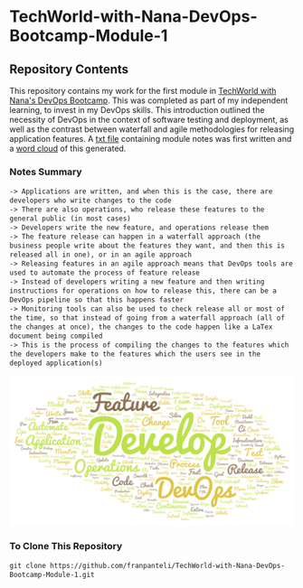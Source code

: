 # TechWorld-with-Nana-DevOps-Bootcamp-Module-1
## Repository Contents
This repository contains my work for the first module in [TechWorld with Nana's DevOps Bootcamp](https://www.techworld-with-nana.com/devops-bootcamp). This was completed as part of my independent learning, to invest in my DevOps skills. This introduction outlined the necessity of DevOps in the context of software testing and deployment, as well as the contrast between waterfall and agile methodologies for releasing application features. A [txt file](https://raw.githubusercontent.com/franpanteli/TechWorld-with-Nana-DevOps-Bootcamp-Module-1/refs/heads/main/TWN%20DevOps%20Module%201%20Study%20Notes.txt) containing module notes was first written and a [word cloud](https://wordart.com/) of this generated.  



### Notes Summary
	-> Applications are written, and when this is the case, there are developers who write changes to the code 
	-> There are also operations, who release these features to the general public (in most cases)
	-> Developers write the new feature, and operations release them 
	-> The feature release can happen in a waterfall approach (the business people write about the features they want, and then this is released all in one), or in an agile approach 
	-> Releasing features in an agile approach means that DevOps tools are used to automate the process of feature release
	-> Instead of developers writing a new feature and then writing instructions for operations on how to release this, there can be a DevOps pipeline so that this happens faster
	-> Monitoring tools can also be used to check release all or most of the time, so that instead of going from a waterfall approach (all of the changes at once), the changes to the code happen like a LaTex document being compiled 
	-> This is the process of compiling the changes to the features which the developers make to the features which the users see in the deployed application(s)

<img width="872" alt="Screenshot 2025-01-19 at 15 36 10" src="https://github.com/franpanteli/TechWorld-with-Nana-DevOps-Bootcamp-Module-1/blob/main/Notes%20Word%20Cloud%20Giff.png" />

### To Clone This Repository
```
git clone https://github.com/franpanteli/TechWorld-with-Nana-DevOps-Bootcamp-Module-1.git

